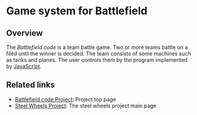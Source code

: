 # Game system for Battlefield

## Overview
The *Battlefield code* is a team battle game.
Two or more teams battle on a filed until the winner is decided.
The team consists of some machines such as tanks and planes.
The user controls them by the program implemented by [JavaScript](https://en.wikipedia.org/wiki/JavaScript).

## Related links
* [Battlefield code Project](https://github.com/steelwheels/BattleFieldCode/blob/master/README.md): Project top page
* [Steel Wheels Project](http://steelwheels.github.io): The steel wheels project main page
